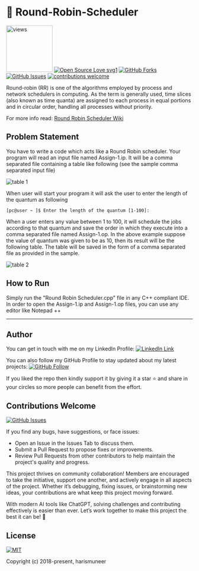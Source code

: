 # 🤹 Round-Robin-Scheduler


<a href="https://github.com/harismuneer"><img alt="views" title="Github views" src="https://komarev.com/ghpvc/?username=harismuneer&style=flat-square" width="125"/></a>
[![Open Source Love svg1](https://badges.frapsoft.com/os/v1/open-source.svg?v=103)](#)
[![GitHub Forks](https://img.shields.io/github/forks/harismuneer/Round-Robin-Scheduler.svg?style=social&label=Fork&maxAge=2592000)](https://www.github.com/harismuneer/Round-Robin-Scheduler/fork)
[![GitHub Issues](https://img.shields.io/github/issues/harismuneer/Round-Robin-Scheduler.svg?style=flat&label=Issues&maxAge=2592000)](https://www.github.com/harismuneer/Round-Robin-Scheduler/issues)
[![contributions welcome](https://img.shields.io/badge/contributions-welcome-brightgreen.svg?style=flat&label=Contributions&colorA=red&colorB=black	)](#)


Round-robin (RR) is one of the algorithms employed by process and network schedulers in computing. As the term is generally used, time slices (also known as time quanta) are assigned to each process in equal portions and in circular order, handling all processes without priority.

For more info read: [Round Robin Scheduler Wiki](https://en.wikipedia.org/wiki/Round-robin_scheduling)


## Problem Statement

You have to write a code which acts like a Round Robin scheduler. Your program will read an input file named Assign-1.ip. It will be a comma separated file containing a table like following (see the sample comma separated input file)

![table 1](../master/images/i1.png)

When user will start your program it will ask the user to enter the length of the quantum as following

```[pc@user ~ ]$ Enter the length of the quantum [1-100]:```

When a user enters any value between 1 to 100, it will schedule the jobs according to that quantum and save the order in which they execute into a comma separated file named Assign-1.op. In the above example suppose the value of quantum was given to be as 10, then its result will be the following table. The table will be saved in the form of a comma separated file as provided in the sample.

![table 2](../master/images/i2.png)

## How to Run

Simply run the "Round Robin Scheduler.cpp" file in any C++ compliant IDE. 
In order to open the Assign-1.ip and Assign-1.op files, you can use any editor like Notepad ++

<hr>

## Author
You can get in touch with me on my LinkedIn Profile: [![LinkedIn Link](https://img.shields.io/badge/Connect-harismuneer-blue.svg?logo=linkedin&longCache=true&style=social&label=Follow)](https://www.linkedin.com/in/harismuneer)

You can also follow my GitHub Profile to stay updated about my latest projects: [![GitHub Follow](https://img.shields.io/badge/Connect-harismuneer-blue.svg?logo=Github&longCache=true&style=social&label=Follow)](https://github.com/harismuneer)

If you liked the repo then kindly support it by giving it a star ⭐ and share in your circles so more people can benefit from the effort.


## Contributions Welcome
[![GitHub Issues](https://img.shields.io/github/issues/harismuneer/Round-Robin-Scheduler.svg?style=flat&label=Issues&maxAge=2592000)](https://www.github.com/harismuneer/Round-Robin-Scheduler/issues)

If you find any bugs, have suggestions, or face issues:

- Open an Issue in the Issues Tab to discuss them.
- Submit a Pull Request to propose fixes or improvements.
- Review Pull Requests from other contributors to help maintain the project's quality and progress.

This project thrives on community collaboration! Members are encouraged to take the initiative, support one another, and actively engage in all aspects of the project. Whether it’s debugging, fixing issues, or brainstorming new ideas, your contributions are what keep this project moving forward.

With modern AI tools like ChatGPT, solving challenges and contributing effectively is easier than ever. Let’s work together to make this project the best it can be! 🚀

## License
[![MIT](https://img.shields.io/cocoapods/l/AFNetworking.svg?style=style&label=License&maxAge=2592000)](../master/LICENSE)

Copyright (c) 2018-present, harismuneer             

<!-- PROFILE_INTRO_START -->
<!-- PROFILE_INTRO_END -->

